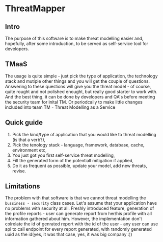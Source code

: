# ThreatMapper

## Intro
The purpose of this software is to make threat modelling easier and, hopefully, after some introduction, to be served as self-service tool for developers. 

## TMaaS
The usage is quite simple - just pick the type of application, the technology stack and mutiple other things and you will get the couple of questions. Answering to these questions will give you the threat model - of course, quite rought and not polished enought, but really good starter to work with. And the best thing, it can be done by developers and QA's before meeting the security team for inital TM. Or periodcaily to make little changes included into team TM - Threat Modelling as a Service 

## Quick guide
1. Pick the kind/type of application that you would like to threat modelling (is that a verb?), 
2. Pick the tenology stack - language, framework, database, cache, environment etc,
3. You just got you first self-service threat modelling,
4. Fill the generated form of the potentiall mitigation if applied,
5. Do it as frequent as possible, update your model, add new threats, revise.

## Limitations
The problem with that software is that we cannot threat modelling the `bussiness - security` class cases. Let's assume that your application have no problems with security at all. Freshly introduced feature, generation of the profile reports - user can generate report from her/his profile with all information gathered about him. However, the implementation don't colrelate the id of genrated report with the id of the user -  any user can use api to call endpoint for every report generated, with randomly generated uuid as the id(yes, it was that case, yes, it was big company :))
